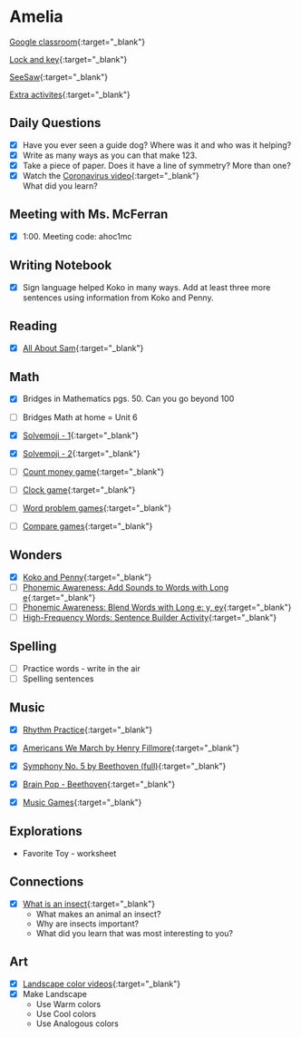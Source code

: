 # Amelia

[Google classroom](https://classroom.google.com/){:target="_blank"}

[Lock and key](https://www.ahschools.us/sign-in){:target="_blank"}

[SeeSaw](https://app.seesaw.me/){:target="_blank"}

[Extra activites](Amelia_extra){:target="_blank"}


## Daily Questions

 - [X] Have you ever seen a guide dog?  Where was it and who was it helping?
 - [X] Write as many ways as you can that make 123.
 - [X] Take a piece of paper. Does it have a line of symmetry?  More than one?
 - [X] Watch the [Coronavirus video](https://www.brainpop.com/health/diseasesinjuriesandconditions/coronavirus/){:target="_blank"}  
 What did you learn?
 
 ## Meeting with Ms. McFerran
 - [X] 1:00.  Meeting code: ahoc1mc

## Writing Notebook
  - [X] Sign language helped Koko in many ways. Add at least three more sentences using information from Koko and Penny.

## Reading
  - [X] [All About Sam](https://docs.google.com/document/d/1ucISWm50hSFFfUmbYSedTSbLlBP3UXRR5yTle4iao7Y/edit){:target="_blank"}
## Math
  - [X] Bridges in Mathematics pgs. 50.  Can you go beyond 100
  - [ ] Bridges Math at home = Unit 6
  - [X] [Solvemoji - 1](https://www.solvemoji.com/Puzzle/Puzzle/33688){:target="_blank"}
  - [X] [Solvemoji - 2](https://www.solvemoji.com/Puzzle/Puzzle/34663){:target="_blank"}
  - [ ] [Count money game](https://www.ixl.com/math/grade-1/count-pennies-nickels-and-dimes){:target="_blank"}
  - [ ] [Clock game](https://www.ixl.com/math/grade-1/match-analog-and-digital-clocks){:target="_blank"}
  - [ ] [Word problem games](https://www.ixl.com/math/grade-1/addition-word-problems-one-digit-plus-two-digit-numbers){:target="_blank"}
  - [ ] [Compare games](https://www.ixl.com/math/grade-1/compare-numbers-up-to-100-using-symbols){:target="_blank"}
  

## Wonders
  - [X] [Koko and Penny](https://connected.mcgraw-hill.com/mhelibs/projects/ebook-reader/1.11.0/player-reflowable.html#/main?bookUrl=https:%2F%2Fcatalog.mcgraw-hill.com%2Fsecure%2FJZ77SQ0Z1996XFV5RDQ6JCWVT1;s%3DB121AF2EAC38BF336A63B8E44329223B&readerType=new&pageMode=double&connectEDBaseUrl=https:%2F%2Fconnected.mcgraw-hill.com&stateCode=MN&mghApi=https:%2F%2Fconnected.mcgraw-hill.com%2Frd14s%2Fdynamic%2F1581709970%2FMGH_EBOOK_API.js&mghCourseID=PPCGQEFLHFLOWRZXX7OHHKKQTE&mghClassID=ZZZMFB5GYFPL7MPEXFYCVFWV8O&page=130){:target="_blank"}
  - [ ] [Phonemic Awareness: Add Sounds to Words with Long e](https://catalog.mcgraw-hill.com/repository/protected_content/COMPOUND/50000412/26/26/index.html?mghApi=https%3A%2F%2Fconnected.mcgraw-hill.com%2Frd14s%2Fdynamic%2F1581709970%2FMGH_EBOOK_API.js&mghCourseID=PPCGQEFLHFLOWRZXX7OHHKKQTE){:target="_blank"}
  - [ ] [Phonemic Awareness: Blend Words with Long e: y, ey](https://catalog.mcgraw-hill.com/repository/protected_content/COMPOUND/50000368/16/18/index.html?mghApi=https%3A%2F%2Fconnected.mcgraw-hill.com%2Frd14s%2Fdynamic%2F1581709970%2FMGH_EBOOK_API.js&mghCourseID=PPCGQEFLHFLOWRZXX7OHHKKQTE){:target="_blank"}
  - [ ] [High-Frequency Words: Sentence Builder Activity](https://catalog.mcgraw-hill.com/repository/protected_content/COMPOUND/50000298/60/55/index.html?mghApi=https%3A%2F%2Fconnected.mcgraw-hill.com%2Frd14s%2Fdynamic%2F1581709970%2FMGH_EBOOK_API.js&mghCourseID=PPCGQEFLHFLOWRZXX7OHHKKQTE){:target="_blank"}

## Spelling
  - [ ] Practice words - write in the air
  - [ ] Spelling sentences
## Music
- [X] [Rhythm Practice](https://docs.google.com/document/d/1XgwYay9bAW6bZhi_B-UPSH62IRTmBYNleL_w437TYSY/edit){:target="_blank"}
- [X] [Americans We March by Henry Fillmore](https://www.youtube.com/watch?v=L_1SXGC5qNQ){:target="_blank"}
- [X] [Symphony No. 5 by Beethoven (full)](https://www.youtube.com/watch?v=IvrzJ8uH1PI){:target="_blank"}
- [X] [Brain Pop - Beethoven](https://www.brainpop.com/artsandmusic/famousartistsandmusicians/ludwigvanbeethoven/){:target="_blank"}
- [X] [Music Games](https://musicplayonline.com/){:target="_blank"}


## Explorations
- Favorite Toy - worksheet

## Connections
- [X] [What is an insect](https://anoka.discoveryeducation.com/learn/videos/67789739-3d86-4ecf-b9a4-216caa85ecee/){:target="_blank"}
  - What makes an animal an insect? 
  - Why are insects important? 
  - What did you learn that was most interesting to you?

## Art
  - [X] [Landscape color videos](https://classroom.google.com/c/NTU1OTA3OTEyMzZa/a/NjcyMjk0MzIxMzda/details){:target="_blank"}
  - [X] Make Landscape
    - Use Warm colors
    - Use Cool colors
    - Use Analogous colors
